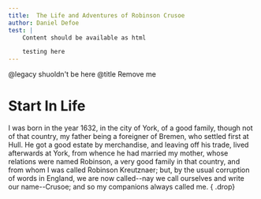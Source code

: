 ```yaml
---
title:	The Life and Adventures of Robinson Crusoe 
author: Daniel Defoe
test: |
	Content should be available as html

	testing here
---
```


@legacy shuoldn't be here
@title  Remove me

# Start In Life

I was born in the year 1632, in the city of York, of a good family, though not of that country, my father being a foreigner of Bremen, who settled first at Hull.  He got a good estate by merchandise, and leaving off his trade, lived afterwards at York, from whence he had married my mother, whose relations were named Robinson, a very good family in that country, and from whom I was called Robinson Kreutznaer; but, by the usual corruption of words in England, we are now called--nay we call ourselves and write our name--Crusoe; and so my companions always called me. { .drop}